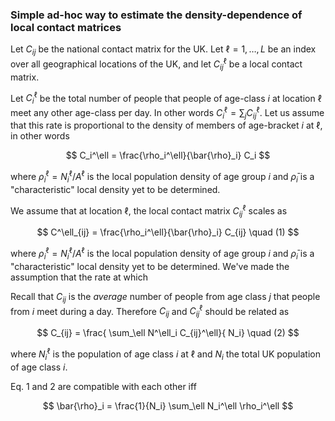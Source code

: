 ### Simple ad-hoc way to estimate the density-dependence of local contact matrices

Let $C_{ij}$ be the national contact matrix for the UK. Let $\ell=1,\dots,L$ be an index over all geographical locations of the UK, and let $C^\ell_{ij}$ be a local contact matrix.

Let $C_i^\ell$ be the total number of people that people of age-class $i$ at location $\ell$ meet any other age-class per day. In other words $C^\ell_i = \sum_j C^\ell_{ij}$. Let us assume that this rate is proportional to the density of members of age-bracket $i$ at $\ell$, in other words

$$
C_i^\ell = \frac{\rho_i^\ell}{\bar{\rho}_i} C_i
$$

where $\rho_i^\ell = N_i^\ell / A^\ell$ is the local population density of age group $i$ and $\bar{\rho}_i$ is a "characteristic" local density yet to be determined.

We assume that at location $\ell$, the local contact matrix $C^\ell_{ij}$ scales as

$$
C^\ell_{ij} = \frac{\rho_i^\ell}{\bar{\rho}_i} C_{ij} \quad (1)
$$

where $\rho_i^\ell = N_i^\ell / A^\ell$ is the local population density of age group $i$ and $\bar{\rho}_i$ is a "characteristic" local density yet to be determined. We've made the assumption that the rate at which 

Recall that $C_{ij}$ is the *average* number of people from age class $j$ that people from $i$ meet during a day. Therefore $C_{ij}$ and $C^\ell_{ij}$ should be related as

$$
C_{ij} = \frac{ \sum_\ell N^\ell_i C_{ij}^\ell}{ N_i} \quad (2)
$$

where $N^\ell_i$ is the population of age class $i$ at $\ell$ and $N_i$ the total UK population of age class $i$.

Eq. 1 and 2 are compatible with each other iff

$$
\bar{\rho}_i = \frac{1}{N_i} \sum_\ell N_i^\ell \rho_i^\ell
$$
<!--stackedit_data:
eyJoaXN0b3J5IjpbNjgwMzIxNzgyLDg3MjgyNjg1MiwtMjY3MT
I1NjY4LC0xMzc5NzQ2ODE4LDU3Mjc2OTc4NywxMDI0NTczMDEy
XX0=
-->